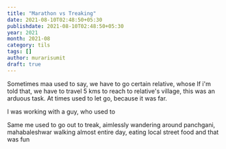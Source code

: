 ```yaml
---
title: "Marathon vs Treaking"
date: 2021-08-10T02:48:50+05:30
publishdate: 2021-08-10T02:48:50+05:30
year: 2021
month: 2021-08
category: tils
tags: []
author: murarisumit
draft: true
---
```


Sometimes maa used to say, we have to go certain relative, whose If i'm told that, we have to travel 5 kms to reach to relative's village, this was an arduous task. At times used to let go, because it was far.

I was working with a guy, who used to 

Same me used to go out to treak, aimlessly wandering around panchgani, mahabaleshwar walking almost entire day, eating local street food and that was fun

